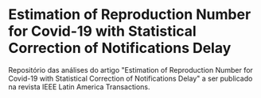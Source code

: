 # Estimation of Reproduction Number for Covid-19 with Statistical Correction of Notifications Delay
Repositório das análises do artigo "Estimation of Reproduction Number for Covid-19 with Statistical Correction of Notifications Delay" a ser publicado na revista IEEE Latin America Transactions.
